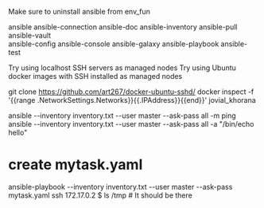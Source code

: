 Make sure to uninstall ansible from env_fun


ansible             ansible-connection  ansible-doc         ansible-inventory   ansible-pull        ansible-vault       
ansible-config      ansible-console     ansible-galaxy      ansible-playbook    ansible-test


Try using localhost SSH servers as managed nodes
Try using Ubuntu docker images with SSH installed as managed nodes



git clone https://github.com/art267/docker-ubuntu-sshd/
docker inspect -f '{{range .NetworkSettings.Networks}}{{.IPAddress}}{{end}}' jovial_khorana



ansible --inventory inventory.txt --user master --ask-pass all -m ping
ansible --inventory inventory.txt --user master --ask-pass all -a "/bin/echo hello"



# create mytask.yaml
ansible-playbook --inventory inventory.txt --user master --ask-pass mytask.yaml
ssh 172.17.0.2
$ ls /tmp     # It should be there
